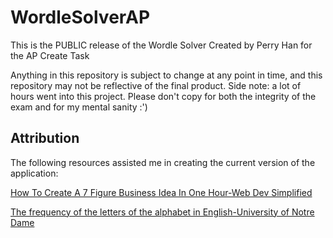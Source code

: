 # WordleSolverAP

This is the PUBLIC release of the Wordle Solver Created by Perry Han for the AP Create Task

Anything in this repository is subject to change at any point in time, and this repository may not be reflective of the final product.
Side note: a lot of hours went into this project. Please don't copy for both the integrity of the exam and for my mental sanity :')

## Attribution
The following resources assisted me in creating the current version of the application:

[How To Create A 7 Figure Business Idea In One Hour-Web Dev Simplified](https://www.youtube.com/watch?v=Wak7iN4JZzU)

[The frequency of the letters of the alphabet in English-University of Notre Dame](https://www3.nd.edu/~busiforc/handouts/cryptography/letterfrequencies.html)
